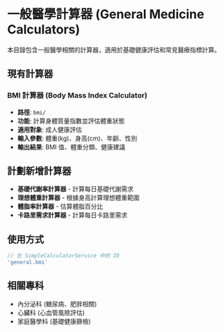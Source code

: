# 一般醫學計算器 (General Medicine Calculators)

本目錄包含一般醫學相關的計算器，適用於基礎健康評估和常見醫療指標計算。

## 現有計算器

### BMI 計算器 (Body Mass Index Calculator)
- **路徑**: `bmi/`
- **功能**: 計算身體質量指數並評估體重狀態
- **適用對象**: 成人健康評估
- **輸入參數**: 體重(kg)、身高(cm)、年齡、性別
- **輸出結果**: BMI 值、體重分類、健康建議

## 計劃新增計算器

- **基礎代謝率計算器** - 計算每日基礎代謝需求
- **理想體重計算器** - 根據身高計算理想體重範圍
- **體脂率計算器** - 估算體脂百分比
- **卡路里需求計算器** - 計算每日卡路里需求

## 使用方式

```typescript
// 在 SimpleCalculatorService 中的 ID
'general.bmi'
```

## 相關專科

- 內分泌科 (糖尿病、肥胖相關)
- 心臟科 (心血管風險評估)
- 家庭醫學科 (基礎健康篩檢)